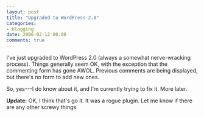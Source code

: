 ```yaml
---
layout: post
title: "Upgraded to WordPress 2.0"
categories:
- blogging
date: 2006-02-12 00:00
comments: true
---
```


<p>I've just upgraded to WordPress 2.0 (always a somewhat nerve-wracking process). Things generally seem OK, with the exception that the commenting form has gone AWOL. Previous comments are being displayed, but there's no form to add new ones.</p>

<p>So, yes---I do know about it, and I'm currently trying to fix it. More later.</p>

<p><strong>Update:</strong> OK, I think that's go it. It was a rogue plugin. Let me know if there are any other screwy things.</p>



